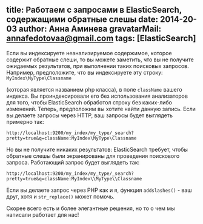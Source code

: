 title: Работаем с запросами в ElasticSearch, содержащими обратные слешы
date: 2014-20-03
author: Анна Аминева
gravatarMail: annafedotovaa@gmail.com
tags: [ElasticSearch]
---

Если вы индексируете неанализируемое содержимое, которое содержит обратные слеши, то вы можете заметить, что вы не получите ожидаемых результатов, при выполнении таких поисковых запросов. Например, предположите, что вы индексируете эту строку:
`MyIndex\MyType\Classname`

(которая является названием php класса), в поле `className` вашего индекса. Вы проиндексировали его без использования анализаторов для того, чтобы ElasticSearch обработол строку без каких-либо изменений. Теперь,  предположим вы хотите найти данную запись. Если вы делаете запросы через HTTP, ваш запросы будет выглядеть примерно так: 

`http://localhost:9200/my_index/my_type/_search?pretty=true&q=className:MyIndex\MyType\Classname `

Но вы не получите никаких результатов: ElasticSearch требует, чтобы обратные слешы были экранированы для проведения поискового запроса. Работающий запрос будет выглядеть так:

`http://localhost:9200/my_index/my_type/_search?pretty=true&q=className:MyIndex\\MyType\\Classname`

Если вы делаете запрос через PHP  как  и я, функция `addslashes()` - ваш друг, хотя и `str_replace()` может помочь.

Скорее всего есть и более элегантные решения, но то о чем мы написали работает для нас!



